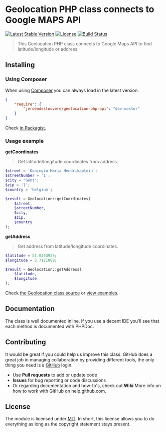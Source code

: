 # Geolocation PHP class connects to Google MAPS API
[![Latest Stable Version](http://img.shields.io/packagist/v/jeroendesloovere/geolocation-php-api.svg)](https://packagist.org/packages/jeroendesloovere/geolocation-php-api)
[![License](http://img.shields.io/badge/license-MIT-lightgrey.svg)](https://github.com/jeroendesloovere/geolocation-php-api/blob/master/LICENSE)
[![Build Status](http://img.shields.io/travis/jeroendesloovere/geolocation-php-api.svg)](https://travis-ci.org/jeroendesloovere/geolocation-php-api)

> This Geolocation PHP class connects to Google Maps API to find latitude/longitude or address.

## Installing

### Using Composer

When using [Composer](https://getcomposer.org) you can always load in the latest version.

``` json
{
    "require": {
        "jeroendesloovere/geolocation-php-api": "dev-master"
    }
}
```
Check [in Packagist](https://packagist.org/packages/jeroendesloovere/geolocation-php-api).

### Usage example

**getCoordinates**

> Get latitude/longitude coordinates from address.

``` php
$street = 'Koningin Maria Hendrikaplein';
$streetNumber = '1';
$city = 'Gent';
$zip = '1';
$country = 'belgium';

$result = Geolocation::getCoordinates(
    $street,
    $streetNumber,
    $city,
    $zip,
    $country
);
```

**getAddress**

> Get address from latitude/longitude coordinates.

``` php
$latitude = 51.0363935;
$longitude = 3.7121008;

$result = Geolocation::getAddress(
    $latitude,
    $longitude
);
```

Check [the Geolocation class source](./src/Geolocation.php) or [view examples](./examples/example.php).

## Documentation

The class is well documented inline. If you use a decent IDE you'll see that each method is documented with PHPDoc.

## Contributing

It would be great if you could help us improve this class. GitHub does a great job in managing collaboration by providing different tools, the only thing you need is a [GitHub](http://github.com) login.

* Use **Pull requests** to add or update code
* **Issues** for bug reporting or code discussions
* Or regarding documentation and how-to's, check out **Wiki**
More info on how to work with GitHub on help.github.com.

## License

The module is licensed under [MIT](./LICENSE). In short, this license allows you to do everything as long as the copyright statement stays present.